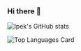 ### Hi there 👋

<!--
**ipekserttas99/ipekserttas99** is a ✨ _special_ ✨ repository because its `README.md` (this file) appears on your GitHub profile.

Here are some ideas to get you started:

- 🔭 I’m currently working on ...
- 🌱 I’m currently learning ...
- 👯 I’m looking to collaborate on ...
- 🤔 I’m looking for help with ...
- 💬 Ask me about ...
- 📫 How to reach me: ...
- 😄 Pronouns: ...
- ⚡ Fun fact: ...
-->
![Ipek's GitHub stats](https://github-readme-stats.vercel.app/api?username=ipekserttas99&show_icons=true&theme=tokyonight)

![Top Languages Card](https://github-readme-stats.vercel.app/api/top-langs/?username=ipekserttas99)

